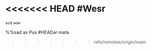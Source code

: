 <<<<<<< HEAD
#Wesr
=======
```asd```
``wow``


%%sad
as
Pus
#HEADar mata
>>>>>>> refs/remotes/origin/main
